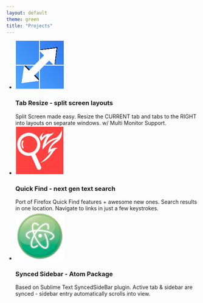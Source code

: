 ```yaml
---
layout: default
theme: green
title: "Projects"
---
```

<ul>
	<li>
		<div class="project-wrapper">
			<div class="project">
				<a title="Tab Resize - split screen layouts" href="../tab-resize-2-dot-0-split-screen-layouts/">
					<img class="project-icon" src="../images/icon128.png" width-"128" height="128"></img>
				</a>
				<div class="project-info">
					<h3 class="project-title"><span>Tab Resize - split screen layouts</span></h3>
					<div class="project-description">Split Screen made easy. Resize the CURRENT tab and tabs to the RIGHT into layouts on separate windows. w/ Multi Monitor Support.</div>
				</div>
			</div>
		</div>
	</li>
	<li>
		<div class="project-wrapper">
			<div class="project">
				<a title="Quick Find - next gen text search" href="../quick-find-text-search/">
					<img class="project-icon" src="../images/quickFind/icon128.png" width-"128" height="128"></img>
				</a>
				<div class="project-info">
					<h3 class="project-title"><span>Quick Find - next gen text search</span></h3>
					<div class="project-description">Port of Firefox Quick Find features + awesome new ones. Search results in one location. Navigate to links in just a few keystrokes.</div>
				</div>
			</div>
		</div>
	</li>
	<li>
		<div class="project-wrapper">
			<div class="project">
				<a title="Synced Sidebar Atom Package" href="../synced-sidebar-atom-package/">
					<img class="project-icon" src="../images/atom-io.png" width-"128" height="128"></img>
				</a>
				<div class="project-info">
					<h3 class="project-title"><span>Synced Sidebar - Atom Package</span></h3>
					<div class="project-description">Based on Sublime Text SyncedSideBar plugin. Active tab & sidebar are synced - sidebar entry automatically scrolls into view.</div>
				</div>
			</div>
		</div>
	</li>
</ul>
